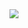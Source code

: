  
 <img src="https://repository-images.githubusercontent.com/588181932/e36ec678-7984-4cdd-8e4c-a3932772ff8e">
   
   